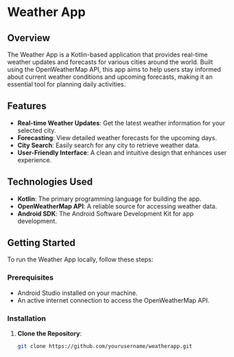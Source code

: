 # Weather App

## Overview

The Weather App is a Kotlin-based application that provides real-time weather updates and forecasts for various cities around the world. Built using the OpenWeatherMap API, this app aims to help users stay informed about current weather conditions and upcoming forecasts, making it an essential tool for planning daily activities.

## Features

- **Real-time Weather Updates**: Get the latest weather information for your selected city.
- **Forecasting**: View detailed weather forecasts for the upcoming days.
- **City Search**: Easily search for any city to retrieve weather data.
- **User-Friendly Interface**: A clean and intuitive design that enhances user experience.

## Technologies Used

- **Kotlin**: The primary programming language for building the app.
- **OpenWeatherMap API**: A reliable source for accessing weather data.
- **Android SDK**: The Android Software Development Kit for app development.

## Getting Started

To run the Weather App locally, follow these steps:

### Prerequisites

- Android Studio installed on your machine.
- An active internet connection to access the OpenWeatherMap API.

### Installation

1. **Clone the Repository**:
   ```bash
   git clone https://github.com/yourusername/weatherapp.git
